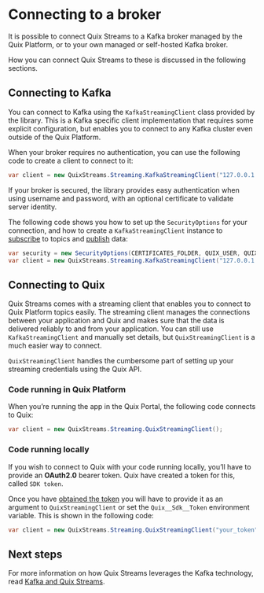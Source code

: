 # Connecting to a broker

It is possible to connect Quix Streams to a Kafka broker managed by the Quix Platform, or to your own managed or self-hosted Kafka broker.

How you can connect Quix Streams to these is discussed in the following sections.

## Connecting to Kafka

You can connect to Kafka using the `KafkaStreamingClient` class provided by the library. This is a Kafka specific client implementation that requires some explicit configuration, but enables you to connect to any Kafka cluster even outside of the Quix Platform.

When your broker requires no authentication, you can use the following code to create a client to connect to it:

``` csharp
var client = new QuixStreams.Streaming.KafkaStreamingClient("127.0.0.1:9092");
```

If your broker is secured, the library provides easy authentication when using username and password, with an optional certificate to validate server identity. 

The following code shows you how to set up the `SecurityOptions` for your connection, and how to create a `KafkaStreamingClient` instance to [subscribe](subscribe.md) to topics and [publish](publish.md) data:

``` csharp
var security = new SecurityOptions(CERTIFICATES_FOLDER, QUIX_USER, QUIX_PASSWORD);
var client = new QuixStreams.Streaming.KafkaStreamingClient("127.0.0.1:9093", security);
```

## Connecting to Quix

Quix Streams comes with a streaming client that enables you to connect to Quix Platform topics easily. The streaming client manages the connections between your application and Quix and makes sure that the data is delivered reliably to and from your application. You can still use `KafkaStreamingClient` and manually set details, but `QuixStreamingClient` is a much easier way to connect.

`QuixStreamingClient` handles the cumbersome part of setting up your streaming credentials using the Quix API. 

### Code running in Quix Platform

When you’re running the app in the Quix Portal, the following code connects to Quix:

``` csharp
var client = new QuixStreams.Streaming.QuixStreamingClient();
```

### Code running locally

If you wish to connect to Quix with your code running locally, you’ll have to provide an **OAuth2.0** bearer token. Quix have created a token for this, called `SDK token`. 

Once you have [obtained the token](https://quix.io/docs/platform/how-to/streaming-token.html) you will have to provide it as an argument to `QuixStreamingClient` or set the `Quix__Sdk__Token` environment variable. This is shown in the following code:

``` csharp
var client = new QuixStreams.Streaming.QuixStreamingClient("your_token");
```

## Next steps

For more information on how Quix Streams leverages the Kafka technology, read [Kafka and Quix Streams](kafka.md).

